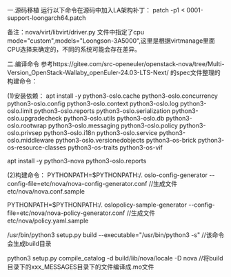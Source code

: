 一.源码移植
运行以下命令在源码中加入LA架构补丁：
patch -p1 < 0001-support-loongarch64.patch

备注：nova/virt/libvirt/driver.py 文件中指定了cpu mode="custom",models="Loongson-3A5000",这里是根据virtmanage里面CPU选择来确定的，不同的系统可能会存在差异。

二.编译命令
参考https://gitee.com/src-openeuler/openstack-nova/tree/Multi-Version_OpenStack-Wallaby_openEuler-24.03-LTS-Next/   的spec文件整理的构建命令：

(1)安装依赖：
apt install -y python3-oslo.cache python3-oslo.concurrency python3-oslo.config python3-oslo.context python3-oslo.log python3-oslo.limit python3-oslo.reports python3-oslo.serialization python3-oslo.upgradecheck python3-oslo.utils python3-oslo.db python3-oslo.rootwrap  python3-oslo.messaging python3-oslo.policy python3-oslo.privsep python3-oslo.i18n python3-oslo.service python3-oslo.middleware python3-oslo.versionedobjects python3-os-brick python3-os-resource-classes python3-os-traits  python3-os-vif

apt install -y python3-nova python3-oslo.reports

(2)构建命令：
PYTHONPATH=$PYTHONPATH:/. oslo-config-generator --config-file=etc/nova/nova-config-generator.conf  //生成文件etc/nova/nova.conf.sample

PYTHONPATH=$PYTHONPATH:/. oslopolicy-sample-generator --config-file=etc/nova/nova-policy-generator.conf      //生成文件etc/nova/policy.yaml.sample

/usr/bin/python3 setup.py  build  --executable="/usr/bin/python3 -s"  //该命令会生成build目录

python3 setup.py compile_catalog -d build/lib/nova/locale -D nova   //将build目录下的xxx_MESSAGES目录下的文件编译成.mo文件


